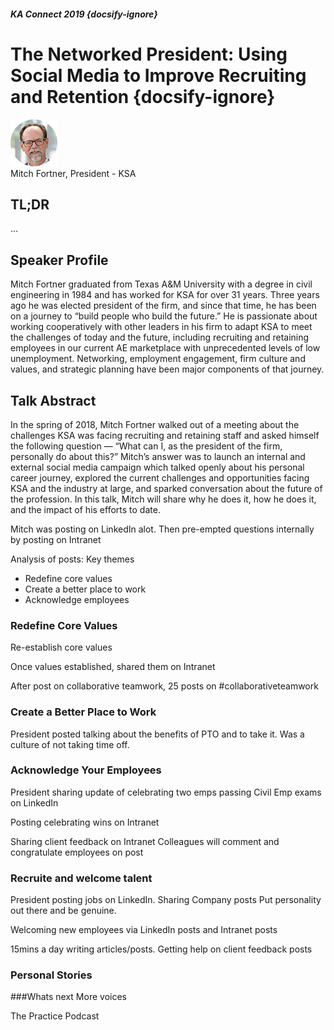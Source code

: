 ##### KA Connect 2019 {docsify-ignore}
# The Networked President: Using Social Media to Improve Recruiting and Retention {docsify-ignore}

![Mitch Fortner](../media/SpeakerHeadshot_04MitchFortner.png)  
Mitch Fortner, President - KSA

## TL;DR
...

## Speaker Profile
Mitch Fortner graduated from Texas A&M University with a degree in civil engineering in 1984 and has worked for KSA for over 31 years. Three years ago he was elected president of the firm, and since that time, he has been on a journey to “build people who build the future.” He is passionate about working cooperatively with other leaders in his firm to adapt KSA to meet the challenges of today and the future, including recruiting and retaining employees in our current AE marketplace with unprecedented levels of low unemployment. Networking, employment engagement, firm culture and values, and strategic planning have been major components of that journey.

## Talk Abstract
In the spring of 2018, Mitch Fortner walked out of a meeting about the challenges KSA was facing recruiting and retaining staff and asked himself the following question — “What can I, as the president of the firm, personally do about this?” Mitch’s answer was to launch an internal and external social media campaign which talked openly about his personal career journey, explored the current challenges and opportunities facing KSA and the industry at large, and sparked conversation about the future of the profession. In this talk, Mitch will share why he does it, how he does it, and the impact of his efforts to date.

Mitch was posting on LinkedIn alot. Then pre-empted questions internally by posting on Intranet

Analysis of posts:
Key themes
- Redefine core values 
- Create a better place to work
- Acknowledge employees

### Redefine Core Values
Re-establish core values

Once values established, shared them on Intranet

After post on collaborative teamwork, 25 posts on #collaborativeteamwork


### Create a Better Place to Work
President posted talking about the benefits of PTO and to take it.
Was a culture of not taking time off.


### Acknowledge Your Employees
President sharing update of celebrating two emps passing Civil Emp exams on LinkedIn

Posting celebrating wins on Intranet

Sharing client feedback on Intranet
Colleagues will comment and congratulate employees on post

### Recruite and welcome talent
President posting jobs on LinkedIn. Sharing Company posts
Put personality out there and be genuine.

Welcoming new employees via LinkedIn posts and Intranet posts

15mins a day writing articles/posts. Getting help on client feedback posts

### Personal Stories


###Whats next
More voices

The Practice Podcast



